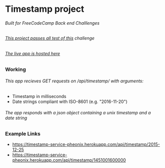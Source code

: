 # Timestamp project

###### Built for FreeCodeCamp Back end Challlenges

###### [This project passes all test of this](https://www.freecodecamp.org/learn/apis-and-microservices/apis-and-microservices-projects/timestamp-microservice) challenge

###### [The live app is hosted here](https://timestamp-service-pheonix.herokuapp.com/)

### Working

###### This app recieves GET requests on /api/timestamp/ with arguments:

- Timestamp in milliseconds
- Date strings compliant with ISO-8601 (e.g. "2016-11-20")

###### The app responds with a json object containing a unix timestamp and a date string

### Example Links

- https://timestamp-service-pheonix.herokuapp.com/api/timestamp/2015-12-25
- https://timestamp-service-pheonix.herokuapp.com/api/timestamp/1451001600000
